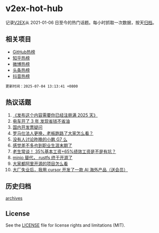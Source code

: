 # v2ex-hot-hub

 记录[V2EX](https://www.v2ex.com/)从 2021-01-06 日至今的热门话题。每小时抓取一次数据，按天[归档](archives)。
 
 ## 相关项目

- [GitHub热榜](https://github.com/snaildev/github-hot-hub)
- [知乎热榜](https://github.com/snaildev/zhihu-hot-hub)
- [微博热榜](https://github.com/snaildev/weibo-hot-hub)
- [头条热榜](https://github.com/snaildev/toutiao-hot-hub)
- [抖音热榜](https://github.com/snaildev/douyin-hot-hub)


 `更新时间：2025-07-04 13:13:41 +0800`

## 热议话题

1. [《发布这个内容需要你已经注册满 2025 天》](https://www.v2ex.com/t/1142771)
1. [电车开了 3 年 发现省钱不省油](https://www.v2ex.com/t/1142850)
1. [国内开发票疑问](https://www.v2ex.com/t/1142757)
1. [罗马仕法人更换，老板跑路了大家怎么看？](https://www.v2ex.com/t/1142905)
1. [没有人讨论昨晚的小鹏 G7 么](https://www.v2ex.com/t/1142950)
1. [感觉差不多也到职业生涯末期了](https://www.v2ex.com/t/1142886)
1. [老生常谈！ 35%基本工资+65%绩效工资是不是有坑？](https://www.v2ex.com/t/1142835)
1. [minio 替代， rustfs 终于开源了](https://www.v2ex.com/t/1142853)
1. [大家都阿里开源的项目怎么看](https://www.v2ex.com/t/1142889)
1. [大厂失业后，我用 cursor 开发了一款 AI 海外产品（送会员）](https://www.v2ex.com/t/1142797)

## 历史归档

[archives](archives)

## License

See the [LICENSE](LICENSE) file for license rights and limitations (MIT).
